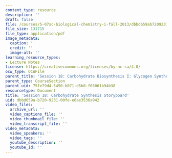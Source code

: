 ```yaml
---
content_type: resource
description: ''
draft: false
file: /courses/5-07sc-biological-chemistry-i-fall-2013/dbbd659ab720923100fee6ae3536a942_sb_session18.pdf
file_size: 131715
file_type: application/pdf
image_metadata:
  caption: ''
  credit: ''
  image-alt: ''
learning_resource_types:
- Lecture Notes
license: https://creativecommons.org/licenses/by-nc-sa/4.0/
ocw_type: OCWFile
parent_title: 'Session 18: Carbohydrate Biosynthesis I: Glycogen Synthesis '
parent_type: CourseSection
parent_uid: 75fe79d4-5450-b071-d5b0-f03061b94b38
resourcetype: Document
title: 'Session 18: Carbohydrate Synthesis Storyboard'
uid: dbbd659a-b720-9231-00fe-e6ae3536a942
video_files:
  archive_url: ''
  video_captions_file: ''
  video_thumbnail_file: ''
  video_transcript_file: ''
video_metadata:
  video_speakers: ''
  video_tags: ''
  youtube_description: ''
  youtube_id: ''
---
```

